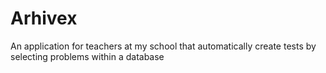 # Arhivex
An application for teachers at my school that automatically create tests by selecting problems within a database

